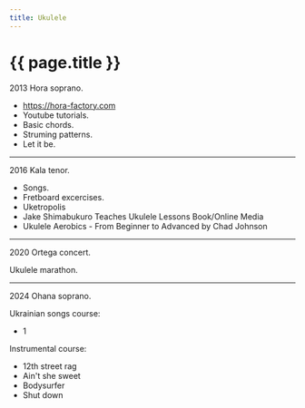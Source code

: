 ```yaml
---
title: Ukulele
---
```


# {{ page.title }}

2013 Hora soprano.

* https://hora-factory.com
* Youtube tutorials.
* Basic chords.
* Struming patterns.
* Let it be.

---

2016 Kala tenor.

* Songs.
* Fretboard excercises.
* Uketropolis
* Jake Shimabukuro Teaches Ukulele Lessons Book/Online Media
* Ukulele Aerobics - From Beginner to Advanced by Chad Johnson

---

2020 Ortega concert.

Ukulele marathon.

---

2024 Ohana soprano.

Ukrainian songs course:
* 1
  
Instrumental course:
* 12th street rag
* Ain't she sweet
* Bodysurfer
* Shut down

